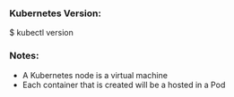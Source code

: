 
### Kubernetes Version:
$ kubectl version

### Notes:
- A Kubernetes node is a virtual machine
- Each container that is created will be a hosted in a Pod